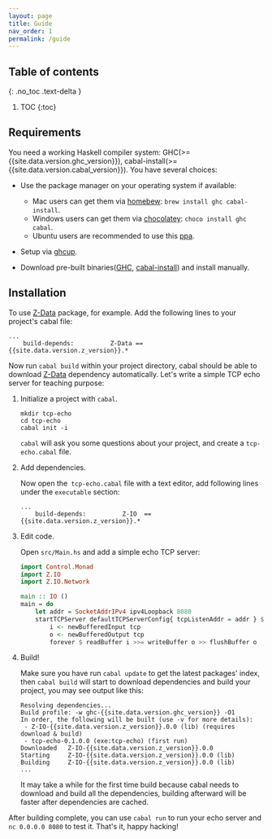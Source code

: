 ```yaml
---
layout: page
title: Guide
nav_order: 1
permalink: /guide
---
```


## Table of contents
{: .no_toc .text-delta }

1. TOC
{:toc}

## Requirements

You need a working Haskell compiler system: GHC(>={{site.data.version.ghc_version}}), cabal-install(>={{site.data.version.cabal_version}}). You have several choices:

+ Use the package manager on your operating system if available:

    * Mac users can get them via [homebew](//brew.sh/): `brew install ghc cabal-install`.
    * Windows users can get them via [chocolatey](//chocolatey.org): `choco install ghc cabal`.
    * Ubuntu users are recommended to use this [ppa](//launchpad.net/~hvr/+archive/ubuntu/ghc).

+ Setup via [ghcup](https://www.haskell.org/ghcup/).

+ Download pre-built binaries([GHC](https://www.haskell.org/ghc/download.html), [cabal-install](https://www.haskell.org/cabal/download.html)) and install manually.

## Installation

To use [Z-Data](https://hackage.haskell.org/package/Z-Data) package, for example. Add the following lines to your project's cabal file:

```
...
    build-depends:          Z-Data == {{site.data.version.z_version}}.*
```

Now run `cabal build` within your project directory, cabal should be able to download [Z-Data](https://hackage.haskell.org/package/Z-Data) dependency automatically. Let's write a simple TCP echo server for teaching purpose:

1. Initialize a project with `cabal`.

    ```
    mkdir tcp-echo
    cd tcp-echo
    cabal init -i
    ```

    `cabal` will ask you some questions about your project, and create a `tcp-echo.cabal` file.

2. Add dependencies.

    Now open the` tcp-echo.cabal` file with a text editor, add following lines under the `executable` section:

    ```
    ...
        build-depends:          Z-IO  == {{site.data.version.z_version}}.*
    ```

3. Edit code.

    Open `src/Main.hs` and add a simple echo TCP server:

    ```haskell
    import Control.Monad
    import Z.IO
    import Z.IO.Network

    main :: IO ()
    main = do
        let addr = SocketAddrIPv4 ipv4Loopback 8080
        startTCPServer defaultTCPServerConfig{ tcpListenAddr = addr } $ \ tcp -> do
            i <- newBufferedInput tcp
            o <- newBufferedOutput tcp
            forever $ readBuffer i >>= writeBuffer o >> flushBuffer o
    ```

4. Build!

    Make sure you have run `cabal update` to get the latest packages' index, then `cabal build` will start to download dependencies and build your project, you may see output like this:

    ```
    Resolving dependencies...
    Build profile: -w ghc-{{site.data.version.ghc_version}} -O1
    In order, the following will be built (use -v for more details):
     - Z-IO-{{site.data.version.z_version}}.0.0 (lib) (requires download & build)
     - tcp-echo-0.1.0.0 (exe:tcp-echo) (first run)
    Downloaded   Z-IO-{{site.data.version.z_version}}.0.0
    Starting     Z-IO-{{site.data.version.z_version}}.0.0 (lib)
    Building     Z-IO-{{site.data.version.z_version}}.0.0 (lib)
    ...
    ```

    It may take a while for the first time build because cabal needs to download and build all the dependencies, building afterward will be faster after dependencies are cached.

After building complete, you can use `cabal run` to run your echo server and `nc 0.0.0.0 8080` to test it. That's it, happy hacking!
